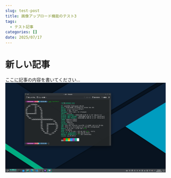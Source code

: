 ```yaml
---
slug: test-post
title: 画像アップロード機能のテスト3
tags:
  - テスト記事
categories: []
date: 2025/07/17
---
```

# 新しい記事

ここに記事の内容を書いてください...
![Screenshot_20250314_231054](https://raw.githubusercontent.com/SuperSandyman/sandyman.dev-content/main/draft/test-post/Screenshot_20250314_231054-2025-07-10T14-48-57-639Z.png)
